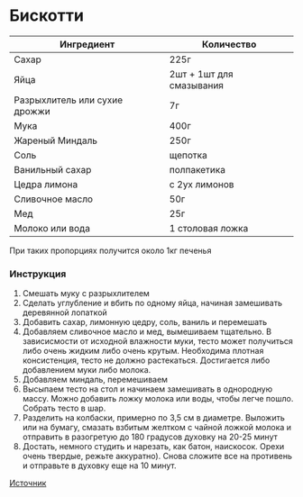 # Бискотти

| Ингредиент                    | Количество               |
| ----------------------------- | ------------------------ |
| Сахар                         | 225г                     |
| Яйца                          | 2шт + 1шт для смазывания |
| Разрыхлитель или сухие дрожжи | 7г                       |
| Мука                          | 400г                     |
| Жареный Миндаль               | 250г                     |
| Соль                          | щепотка                  |
| Ванильный сахар               | полпакетика              |
| Цедра лимона                  | с 2ух лимонов            |
| Сливочное масло               | 50г                      |
| Мед                           | 25г                      |
| Молоко или вода               | 1 столовая ложка         |

При таких пропорциях получится около 1кг печенья

### Инструкция

1. Смешать муку с разрыхлителем
2. Сделать углубление и вбить по одному яйца, начиная замешивать деревянной лопаткой
3. Добавить сахар, лимонную цедру, соль, ваниль и перемешать
4. Добавляем сливочное масло и мед, вымешиваем тщательно. В зависисмости от исходной влажности муки, тесто может получиться либо очень жидким либо очень крутым. Необходима плотная консистенция, тесто не должно растекаться. Достигается либо добавлением муки либо молока.
5. Добавляем миндаль, перемешиваем
6. Высыпаем тесто на стол и начинаем замешивать в однородную массу. Можно добавить ложку молока или воды, чтобы легче пошло. Собрать тесто в шар. 
7. Разделить на колбаски, примерно по 3,5 см в диаметре. Выложить или на бумагу, смазать взбитым желтком с чайной ложкой молока и отправить в разогретую до 180 градусов духовку на 20-25 минут
8. Достать, немного студить и нарезать, как батон, наискосок. Орехи очень твердые, режьте аккуратно). Снова сложите все на противень и отправьте в духовку еще на 10 минут.

[Источник](https://www.edimdoma.ru/retsepty/48918-kantuchchi)

